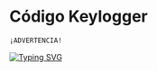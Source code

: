 # Código Keylogger

``` 
¡ADVERTENCIA!
```

[![Typing SVG](https://readme-typing-svg.herokuapp.com/?size=16&duration=3000&color=F70000&background=BDBDBD00&vCenter=true&multiline=true&height=100&lines=Este+material+esta+hecho+con+fines+educativos%2C;el+autor+no+se+hace+responsable+por+el+mal;uso+que+se+le+pueda+dar+a+esta+informaci%C3%B3n.+)](https://git.io/typing-svg)
